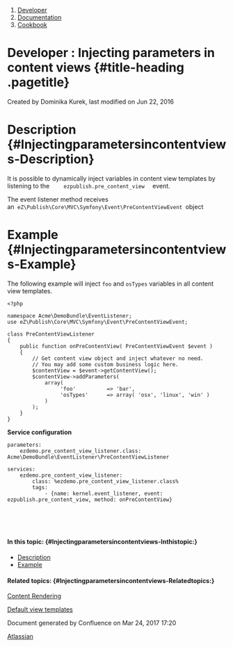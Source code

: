 1.  <span>[Developer](index.html)</span>
2.  <span>[Documentation](Documentation_31429504.html)</span>
3.  <span>[Cookbook](Cookbook_31429528.html)</span>

<span id="title-text"> Developer : Injecting parameters in content views </span> {#title-heading .pagetitle}
================================================================================

Created by <span class="author"> Dominika Kurek</span>, last modified on
Jun 22, 2016

Description {#Injectingparametersincontentviews-Description}
===========

It is possible to dynamically inject variables in content view templates
by listening to the `     ezpublish.pre_content_view   ` event.

The event listener method receives
an` eZ\Publish\Core\MVC\Symfony\Event\PreContentViewEvent `object

Example {#Injectingparametersincontentviews-Example}
=======

The following example will inject `foo` and `osTypes` variables in all
content view templates.

~~~~ brush:
<?php

namespace Acme\DemoBundle\EventListener;
use eZ\Publish\Core\MVC\Symfony\Event\PreContentViewEvent;

class PreContentViewListener
{
    public function onPreContentView( PreContentViewEvent $event )
    {
        // Get content view object and inject whatever no need.
        // You may add some custom business logic here.
        $contentView = $event->getContentView();
        $contentView->addParameters(
            array(
                 'foo'          => 'bar',
                 'osTypes'      => array( 'osx', 'linux', 'win' )
            )
        );
    }
}
~~~~

**Service configuration**

~~~~ brush:
parameters:
    ezdemo.pre_content_view_listener.class: Acme\DemoBundle\EventListener\PreContentViewListener

services:
    ezdemo.pre_content_view_listener:
        class: %ezdemo.pre_content_view_listener.class%
        tags:
            - {name: kernel.event_listener, event: ezpublish.pre_content_view, method: onPreContentView}
~~~~

 

 

#### In this topic: {#Injectingparametersincontentviews-Inthistopic:}

-   [Description](#Injectingparametersincontentviews-Description)
-   [Example](#Injectingparametersincontentviews-Example)

#### Related topics: {#Injectingparametersincontentviews-Relatedtopics:}

[Content Rendering](Content-Rendering_31429679.html)

<span class="confluence-link">[Default view
templates](Content-Rendering_31429679.html#ContentRendering-Defaultviewtemplates)</span>

Document generated by Confluence on Mar 24, 2017 17:20

[Atlassian](http://www.atlassian.com/)


